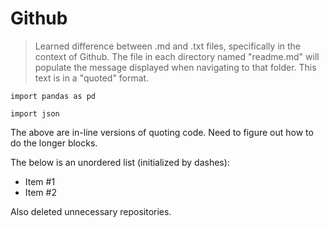 # Github

> Learned difference between .md and .txt files, specifically in the context of Github.
> The file in each directory named "readme.md" will populate the message displayed when navigating to that folder.
> This text is in a "quoted" format.

`import pandas as pd`

`import json`

The above are in-line versions of quoting code. Need to figure out how to do the longer blocks.

The below is an unordered list (initialized by dashes):

- Item #1
- Item #2

Also deleted unnecessary repositories.
